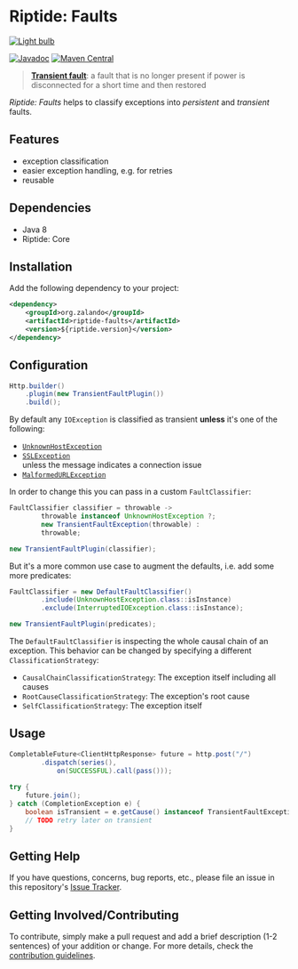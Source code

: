 # Riptide: Faults

[![Light bulb](../docs/bulb.jpg)](https://pixabay.com/en/electric-light-bulb-wire-rain-2616487/)

[![Javadoc](https://www.javadoc.io/badge/org.zalando/riptide-faults.svg)](http://www.javadoc.io/doc/org.zalando/riptide-faults)
[![Maven Central](https://img.shields.io/maven-central/v/org.zalando/riptide-faults.svg)](https://maven-badges.herokuapp.com/maven-central/org.zalando/riptide-faults)

> **[Transient fault](https://en.wikipedia.org/wiki/Fault_(power_engineering)#Transient_fault)**: a fault that is no longer present if power is disconnected for a short time and then restored

*Riptide: Faults* helps to classify exceptions into *persistent* and *transient* faults.

## Features

- exception classification
- easier exception handling, e.g. for retries
- reusable

## Dependencies

- Java 8
- Riptide: Core

## Installation

Add the following dependency to your project:

```xml
<dependency>
    <groupId>org.zalando</groupId>
    <artifactId>riptide-faults</artifactId>
    <version>${riptide.version}</version>
</dependency>
```

## Configuration

```java
Http.builder()
    .plugin(new TransientFaultPlugin())
    .build();
```

By default any `IOException` is classified as transient **unless** it's one of the following:

- [`UnknownHostException`](https://docs.oracle.com/javase/8/docs/api/java/net/UnknownHostException.html)
- [`SSLException`](https://docs.oracle.com/javase/8/docs/api/javax/net/ssl/SSLException.html)  
  unless the message indicates a connection issue
- [`MalformedURLException`](https://docs.oracle.com/javase/8/docs/api/java/net/MalformedURLException.html)

In order to change this you can pass in a custom `FaultClassifier`:

```java
FaultClassifier classifier = throwable -> 
        throwable instanceof UnknownHostException ?;
        new TransientFaultException(throwable) :
        throwable;

new TransientFaultPlugin(classifier);
```

But it's a more common use case to augment the defaults, i.e. add some more predicates:

```java
FaultClassifier = new DefaultFaultClassifier()
        .include(UnknownHostException.class::isInstance)
        .exclude(InterruptedIOException.class::isInstance);

new TransientFaultPlugin(predicates);
```

The `DefaultFaultClassifier` is inspecting the whole causal chain of an exception. This behavior can be
changed by specifying a different `ClassificationStrategy`:

- `CausalChainClassificationStrategy`: The exception itself including all causes
- `RootCauseClassificationStrategy`: The exception's root cause
- `SelfClassificationStrategy`: The exception itself

## Usage

```java
CompletableFuture<ClientHttpResponse> future = http.post("/")
        .dispatch(series(),
            on(SUCCESSFUL).call(pass()));
    
try {
    future.join();
} catch (CompletionException e) {
    boolean isTransient = e.getCause() instanceof TransientFaultException;
    // TODO retry later on transient
}
```

## Getting Help

If you have questions, concerns, bug reports, etc., please file an issue in this repository's [Issue Tracker](../../../../issues).

## Getting Involved/Contributing

To contribute, simply make a pull request and add a brief description (1-2 sentences) of your addition or change. For
more details, check the [contribution guidelines](../.github/CONTRIBUTING.md).
